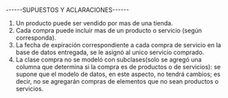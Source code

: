 ------SUPUESTOS Y ACLARACIONES------
1. Un producto puede ser vendido por mas de una tienda.
2. Cada compra puede incluir mas de un producto o servicio (según corresponda).
3. La fecha de expiración correspondiente a cada compra de servicio en la base de datos entregada, se le asignó al unico servicio comprado.
4. La clase compra no se modeló con subclases(solo se agregó una columna que determina si la compra es de productos o de servicios): se supone que el modelo de datos, en este aspecto, no tendrá cambios; es decir, no se agregarán compras de elementos que no sean productos o servicios. 